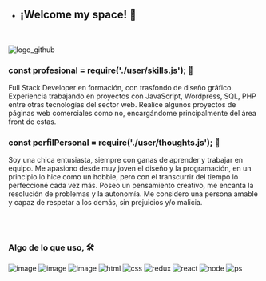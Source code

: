 - <h2>¡Welcome my space! 👾</h2> 
<br>

![logo_github](https://user-images.githubusercontent.com/94648542/226772127-95dca637-a1c4-4909-90a4-92283e94431a.png)


 <h3><b>const profesional = require('./user/skills.js'); 💫</b></h3>

Full Stack Developer en formación, con trasfondo de diseño gráfico.
Experiencia trabajando en proyectos con JavaScript, Wordpress, SQL, PHP
entre otras tecnologías del sector web. 
Realice algunos proyectos de páginas web comerciales como no, encargándome principalmente del área front de estas.



<h3> <b>const perfilPersonal = require('./user/thoughts.js'); 🌙</b></h3>

Soy una chica entusiasta, siempre con ganas de aprender y trabajar en equipo. Me apasiono desde muy joven el diseño y la programación, en un principio lo hice como un hobbie, pero con el transcurrir del tiempo lo perfeccioné cada vez más. 
Poseo un pensamiento creativo, me encanta la resolución de problemas y la autonomía. 
Me considero una persona amable y capaz de respetar a los demás, sin prejuicios y/o malicia.

<br>
<br>
<h3>Algo de lo que uso, 🛠️</h3>

![image](https://user-images.githubusercontent.com/94648542/226775689-7a79f28a-fb21-4ebd-bf21-a7e03ea710f4.png)
![image](https://user-images.githubusercontent.com/94648542/226775342-979d70b5-e06a-4591-bcf9-8ca4365294ae.png)
![image](https://user-images.githubusercontent.com/94648542/226775359-5bd7bf71-091a-4497-acf2-d2380dee143b.png)
![html](https://user-images.githubusercontent.com/94648542/226776722-8cd017c7-cbce-4c2b-96ef-1cc9e5e95489.png)
![css](https://user-images.githubusercontent.com/94648542/226776530-9ae98268-6955-43d8-b427-78cf984baa13.png)
![redux](https://user-images.githubusercontent.com/94648542/226777016-ba035375-b2e8-419b-b66c-c18d29639f21.png)
![react](https://user-images.githubusercontent.com/94648542/226777028-6418d880-2edf-49ea-9de8-3d2ccab6b436.png)
![node](https://user-images.githubusercontent.com/94648542/226777396-df1e8dad-ebd6-43df-a59a-76772272c00c.png)
![ps](https://user-images.githubusercontent.com/94648542/226777213-2b97936b-ef6b-4f91-a368-a058a8ec6c93.png)


